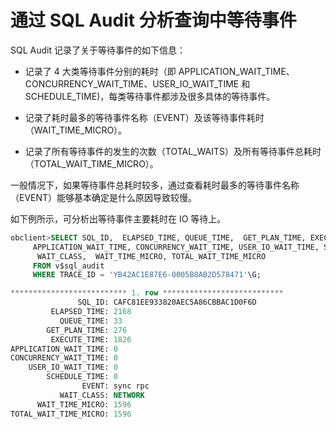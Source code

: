 通过 SQL Audit 分析查询中等待事件 
===========================================



SQL Audit 记录了关于等待事件的如下信息：

* 记录了 4 大类等待事件分别的耗时（即 APPLICATION_WAIT_TIME、CONCURRENCY_WAIT_TIME、USER_IO_WAIT_TIME 和 SCHEDULE_TIME)，每类等待事件都涉及很多具体的等待事件。

  

* 记录了耗时最多的等待事件名称（EVENT）及该等待事件耗时（WAIT_TIME_MICRO）。

  

* 记录了所有等待事件的发生的次数（TOTAL_WAITS）及所有等待事件总耗时（TOTAL_WAIT_TIME_MICRO）。

  




一般情况下，如果等待事件总耗时较多，通过查看耗时最多的等待事件名称（EVENT）能够基本确定是什么原因导致较慢。

如下例所示，可分析出等待事件主要耗时在 IO 等待上。

```sql
obclient>SELECT SQL_ID,  ELAPSED_TIME, QUEUE_TIME,  GET_PLAN_TIME, EXECUTE_TIME, 
     APPLICATION_WAIT_TIME, CONCURRENCY_WAIT_TIME, USER_IO_WAIT_TIME, SCHEDULE_TIME, EVENT, 
      WAIT_CLASS,  WAIT_TIME_MICRO, TOTAL_WAIT_TIME_MICRO 
     FROM v$sql_audit 
     WHERE TRACE_ID = 'YB42AC1E87E6-0005B8AB2D578471'\G;

************************** 1. row ***************************
               SQL_ID: CAFC81EE933820AEC5A86CBBAC1D0F6D
         ELAPSED_TIME: 2168
           QUEUE_TIME: 33
        GET_PLAN_TIME: 276
         EXECUTE_TIME: 1826
APPLICATION_WAIT_TIME: 0
CONCURRENCY_WAIT_TIME: 0
    USER_IO_WAIT_TIME: 0
        SCHEDULE_TIME: 0
                EVENT: sync rpc
           WAIT_CLASS: NETWORK
      WAIT_TIME_MICRO: 1596
TOTAL_WAIT_TIME_MICRO: 1596
```


